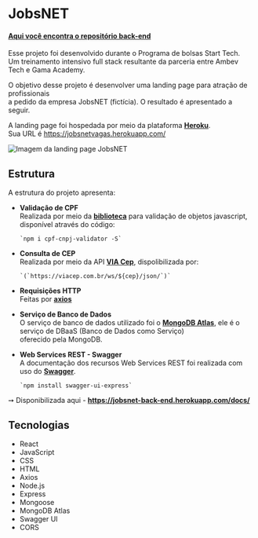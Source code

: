 # __JobsNET__


####   __[Aqui você encontra o  repositório back-end](https://github.com/ludmillalopes/jobsnet_back-end)__


Esse projeto foi desenvolvido durante o Programa de bolsas Start Tech.<br />
Um treinamento intensivo full stack resultante da parceria entre Ambev Tech e Gama Academy.


O objetivo desse projeto é desenvolver uma landing page para atração de profissionais<br />
a pedido da empresa JobsNET (fictícia). O resultado é apresentado a seguir.


A landing page foi hospedada por meio da plataforma __[Heroku](https://www.heroku.com)__.<br />
Sua URL é <https://jobsnetvagas.herokuapp.com/>


![Imagem da landing page JobsNET](https://lh3.googleusercontent.com/jFW8I5GsK-aELivliNXdguGb568Ukt76HlvK8aAM-zwgGt4VYIRx5d-_EzAMjPolQu35v1uiBRwacxhHpYeuk8qeh8WB-8ZtZzwHUWbdi1EexOFoJxZXWVVQxIeBDz_NkZ-wg6VZnunVTJwwbh8P5xziRfMR369-PInHffFJ8qlr_na8YM4JTZhYji6yHhnWHPBSvoiVgdarH6iwr9fueUvlZ1ccuIryZ9-BPWsEEpajwsYQQNGaPWe0DP9-8DuXZZr8AExtDEc_Z3XPuhR_XPb-meqidICxoNYuPHJkXU1UXHFxL6I4a3y60fVairc9QWCFXbwx_LZzv82o8d31_cyUNLROJNhCKmXuCfui_kTHGxILDQ6R1eQpI3Oh6N9TEQfgmYgNuoGVN0Knrme1QzOVjiFfw2IbBtYilqXof9Zy-b9FH_pxV_vSIPUpwQFsDC5dyvxCMCZ4Vj-9HbXbNhe680CCqXoNwrW6UN-codnKeo597tr9nLSJTiCPfHiM3SDb8VC37P2LIbfxuQIwfGVQRdUedguYCEwmz5SdSqjcswBUVJ0rLjaVjBWyuaP5KRzrUJ-CaquTIVXemQi7WaQY2i_Oy9H4xrBrDegrniMx6Rz99vRdyZbHEUEOG8y3gSqJgj98upQzgiJye78S4muXtl3XiwP9MTLnuv40C-4Vy_RSekaglU64d4-Nn_FxdoaBjGqY_7G70zpdnGUcwD8=w1366-h662-no?authuser=0)


## __Estrutura__<br />

A estrutura do projeto apresenta:

* __Validação de CPF__<br />
Realizada por meio da __[biblioteca](https://www.npmjs.com/package/cpf-cnpj-validator)__ para validação de objetos javascript,<br />
disponível através do código:

      `npm i cpf-cnpj-validator -S`




* __Consulta de CEP__<br />
Realizada por meio da API __[VIA Cep](https://viacep.com.br)__, dispolibilizada por:

      `(`https://viacep.com.br/ws/${cep}/json/`)`




* __Requisições HTTP__<br />
Feitas por __[axios](https://axios-http.com/ptbr/docs/intro)__


* __Serviço de Banco de Dados__<br />
O serviço de banco de dados utilizado foi o __[MongoDB Atlas](https://www.mongodb.com/pt-br/cloud/atlas/efficiency)__, ele é o serviço de DBaaS (Banco de Dados como Serviço)<br /> oferecido pela MongoDB.


* __Web Services REST - Swagger__<br />
A documentação dos recursos Web Services REST foi realizada com uso do __[Swagger](https://swagger.io/)__.

      `npm install swagger-ui-express`


➙  Disponibilizada aqui - __<https://jobsnet-back-end.herokuapp.com/docs/>__


## Tecnologias

* React
* JavaScript
* CSS
* HTML
* Axios
* Node.js
* Express
* Mongoose
* MongoDB Atlas
* Swagger UI
* CORS


